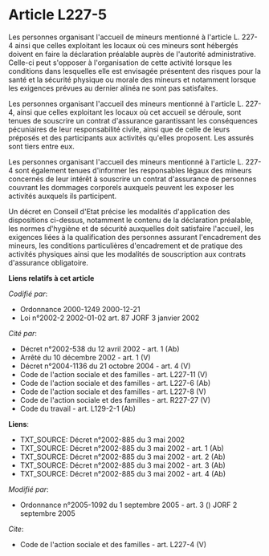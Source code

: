 # Article L227-5

Les personnes organisant l'accueil de mineurs mentionné à l'article L. 227-4 ainsi que celles exploitant les locaux où ces
mineurs sont hébergés doivent en faire la déclaration préalable auprès de l'autorité administrative. Celle-ci peut s'opposer
à l'organisation de cette activité lorsque les conditions dans lesquelles elle est envisagée présentent des risques pour la
santé et la sécurité physique ou morale des mineurs et notamment lorsque les exigences prévues au dernier alinéa ne sont pas
satisfaites. 

Les personnes organisant l'accueil des mineurs mentionné à l'article L. 227-4, ainsi que celles exploitant les locaux où cet
accueil se déroule, sont tenues de souscrire un contrat d'assurance garantissant les conséquences pécuniaires de leur
responsabilité civile, ainsi que de celle de leurs préposés et des participants aux activités qu'elles proposent. Les assurés
sont tiers entre eux. 

Les personnes organisant l'accueil des mineurs mentionné à l'article L. 227-4 sont également tenues d'informer les
responsables légaux des mineurs concernés de leur intérêt à souscrire un contrat d'assurance de personnes couvrant les
dommages corporels auxquels peuvent les exposer les activités auxquels ils participent. 

Un décret en Conseil d'Etat précise les modalités d'application des dispositions ci-dessus, notamment le contenu de la
déclaration préalable, les normes d'hygiène et de sécurité auxquelles doit satisfaire l'accueil, les exigences liées à la
qualification des personnes assurant l'encadrement des mineurs, les conditions particulières d'encadrement et de pratique des
activités physiques ainsi que les modalités de souscription aux contrats d'assurance obligatoire.

**Liens relatifs à cet article**

_Codifié par_:

  - Ordonnance 2000-1249 2000-12-21
  - Loi n°2002-2 2002-01-02 art. 87 JORF 3 janvier 2002

_Cité par_:

  - Décret n°2002-538 du 12 avril 2002 - art. 1 (Ab)
  - Arrêté du 10 décembre 2002 - art. 1 (V)
  - Décret n°2004-1136 du 21 octobre 2004 - art. 4 (V)
  - Code de l'action sociale et des familles - art. L227-11 (V)
  - Code de l'action sociale et des familles - art. L227-6 (Ab)
  - Code de l'action sociale et des familles - art. L227-8 (V)
  - Code de l'action sociale et des familles - art. R227-27 (V)
  - Code du travail - art. L129-2-1 (Ab)

**Liens**:

  - TXT_SOURCE: Décret n°2002-885 du 3 mai 2002
  - TXT_SOURCE: Décret n°2002-885 du 3 mai 2002 - art. 1 (Ab)
  - TXT_SOURCE: Décret n°2002-885 du 3 mai 2002 - art. 2 (Ab)
  - TXT_SOURCE: Décret n°2002-885 du 3 mai 2002 - art. 3 (Ab)
  - TXT_SOURCE: Décret n°2002-885 du 3 mai 2002 - art. 4 (Ab)

_Modifié par_:

  - Ordonnance n°2005-1092 du 1 septembre 2005 - art. 3 () JORF 2 septembre 2005

_Cite_:

  - Code de l'action sociale et des familles - art. L227-4 (V)

